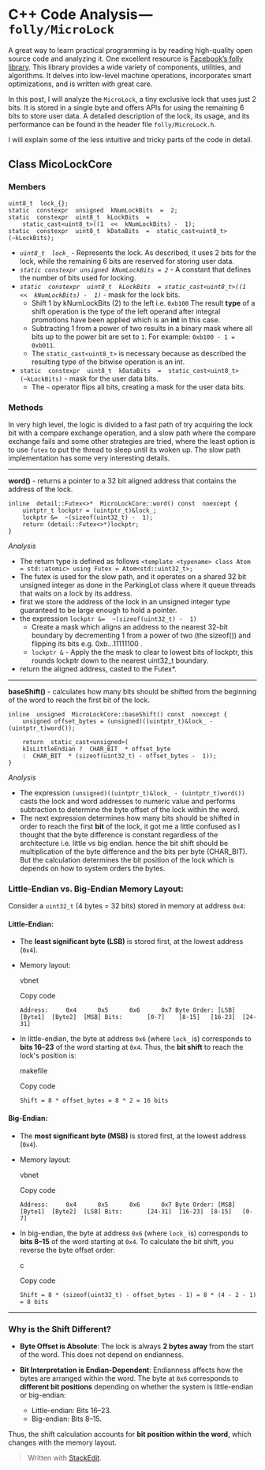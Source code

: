 
# C++ Code Analysis — `folly/MicroLock`

A great way to learn practical programming is by reading high-quality open source code and analyzing it. One excellent resource is [Facebook’s folly library](https://github.com/facebook/folly). This library provides a wide variety of components, utilities, and algorithms. It delves into low-level machine operations, incorporates smart optimizations, and is written with great care.

In this post, I will analyze the `MicroLock`, a tiny exclusive lock that uses just 2 bits. It is stored in a single byte and offers APIs for using the remaining 6 bits to store user data. A detailed description of the lock, its usage, and its performance can be found in the header file `folly/MicroLock.h`.

I will explain some of the less intuitive and tricky parts of the code in detail.

## Class MicoLockCore
### Members
    uint8_t  lock_{};
    static  constexpr  unsigned  kNumLockBits  =  2;
	static  constexpr  uint8_t  kLockBits  =
		static_cast<uint8_t>((1  <<  kNumLockBits) -  1);
	static  constexpr  uint8_t  kDataBits  =  static_cast<uint8_t>(~kLockBits);

    

 - *`uint8_t  lock_`*  - Represents the lock. As described, it uses 2 bits for the lock, while the remaining 6 bits are reserved for storing user data.
 - *`static constexpr unsigned kNumLockBits = 2`* -  A constant that defines the number of bits used for locking.
 - *`static  constexpr  uint8_t  kLockBits  = static_cast<uint8_t>((1  <<  kNumLockBits) -  1)`* -  mask for the lock bits.
	 -  Shift 1 by kNumLockBits (2) to the left i.e. `0xb100` The result **type** of a shift operation is the type of the left operand after integral promotions have been applied which is an **int** in this case.
	 - Subtracting 1 from a power of two results in a binary mask where all bits up to the power bit are set to `1`. For example: `0xb100 - 1 = 0xb011`.
	 -  The `static_cast<uint8_t>` is necessary because as described the resulting type of the bitwise operation is an int.
- `static  constexpr  uint8_t  kDataBits  =  static_cast<uint8_t>(~kLockBits)` - mask for the user data bits.
	- The `~` operator flips all bits, creating a mask for the user data bits.

### Methods
In very high level, the logic is divided to a fast path of try acquiring the lock bit with a compare exchange operation, and a slow path where the compare exchange fails and some other strategies are tried, where the least option is to use `futex` to put the thread to sleep until its woken up.
The slow path implementation has some very interesting details. 

---

**word()** - returns a pointer to a 32 bit aligned address that contains the address of the lock.

    inline  detail::Futex<>*  MicroLockCore::word() const  noexcept {
	    uintptr_t lockptr = (uintptr_t)&lock_;
		lockptr &=  ~(sizeof(uint32_t) -  1);
	    return (detail::Futex<>*)lockptr; 
	}
*Analysis* 
 - The return type is defined as follows
     `<template <typename> class Atom = std::atomic>
        	  using Futex = Atom<std::uint32_t>;`
 - The futex is used for the slow path,  and it operates on a shared 32 bit unsigned integer as done in the ParkingLot class where it queue threads that waits on a lock by its address.
 - first we store the address of the lock in an unsigned integer type guaranteed to be large enough to hold a pointer.
 - the expression `lockptr &=  ~(sizeof(uint32_t) -  1)` 
	 - Create a mask which aligns an address to the nearest 32-bit boundary by decrementing 1 from a power of two (the sizeof()) and flipping its bits e.g. 0xb...11111100 .
	 - `lockptr &` - Apply the the mask to clear to lowest bits of lockptr, this rounds lockptr down to the nearest uint32_t boundary.
 - return the aligned address, casted to the Futex*. 
 - --
  **baseShift()** - calculates how many bits should be shifted from the beginning of the word to reach the first bit of the lock. 

    inline  unsigned  MicroLockCore::baseShift() const  noexcept {
	    unsigned offset_bytes = (unsigned)((uintptr_t)&lock_ - (uintptr_t)word());
	   
	    return  static_cast<unsigned>( 
	    kIsLittleEndian ?  CHAR_BIT  * offset_byte
	    :  CHAR_BIT  * (sizeof(uint32_t) - offset_bytes -  1));
    }
    	 
*Analysis*

 - The expression `(unsigned)((uintptr_t)&lock_ - (uintptr_t)word())` casts the lock and word addresses to numeric value and performs subtraction to determine the byte offset of the lock within the word.
 - The next expression determines how many bits should be shifted in order to reach the first **bit** of the lock,  it got me a little confused as I thought that the byte difference is constant regardless of the architecture i.e. little vs big endian. hence the bit shift should be multiplication of the byte difference and the bits per byte (CHAR_BIT). 
 But the calculation determines the bit position of the lock which is depends on how to system orders the bytes.
### Little-Endian vs. Big-Endian Memory Layout:

Consider a `uint32_t` (4 bytes = 32 bits) stored in memory at address `0x4`:

#### Little-Endian:

-   The **least significant byte (LSB)** is stored first, at the lowest address (`0x4`).
-   Memory layout:
    
    vbnet
    
    Copy code
    
    `Address:     0x4      0x5      0x6      0x7
    Byte Order: [LSB]    [Byte1]  [Byte2]  [MSB]
    Bits:       [0-7]    [8-15]   [16-23]  [24-31]` 
    
-   In little-endian, the byte at address `0x6` (where `lock_` is) corresponds to **bits 16–23** of the word starting at `0x4`. Thus, the **bit shift** to reach the lock's position is:
    
    makefile
    
    Copy code
    
    `Shift = 8 * offset_bytes = 8 * 2 = 16 bits` 
    

#### Big-Endian:

-   The **most significant byte (MSB)** is stored first, at the lowest address (`0x4`).
-   Memory layout:
    
    vbnet
    
    Copy code
    
    `Address:     0x4      0x5      0x6      0x7
    Byte Order: [MSB]    [Byte1]  [Byte2]  [LSB]
    Bits:       [24-31]  [16-23]  [8-15]   [0-7]` 
    
-   In big-endian, the byte at address `0x6` (where `lock_` is) corresponds to **bits 8–15** of the word starting at `0x4`. To calculate the bit shift, you reverse the byte offset order:
    
    c
    
    Copy code
    
    `Shift = 8 * (sizeof(uint32_t) - offset_bytes - 1)
          = 8 * (4 - 2 - 1) = 8 bits` 
    

----------

### Why is the Shift Different?

-   **Byte Offset is Absolute**: The lock is always **2 bytes away** from the start of the word. This does not depend on endianness.
    
-   **Bit Interpretation is Endian-Dependent**: Endianness affects how the bytes are arranged within the word. The byte at `0x6` corresponds to **different bit positions** depending on whether the system is little-endian or big-endian:
    
    -   Little-endian: Bits 16–23.
    -   Big-endian: Bits 8–15.

Thus, the shift calculation accounts for **bit position within the word**, which changes with the memory layout.


> Written with [StackEdit](https://stackedit.io/).
<!--stackedit_data:
eyJoaXN0b3J5IjpbMjExNTEyODEzMywtNjkzNzEyODAyXX0=
-->